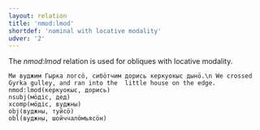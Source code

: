 ```yaml
---
layout: relation
title: 'nmod:lmod'
shortdef: 'nominal with locative modality'
udver: '2'
---
```


The _nmod:lmod_ relation is used for obliques with locative modality.

~~~ sdparse
Ми вуджим Гырка логсӧ, сибӧтчим дорись керкуокыс дынӧ.\n We crossed Gyrka gulley, and ran into the  little house on the edge.
nmod:lmod(керкуокыс, дорись)
nsubj(мӧдіс, дед)
xcomp(мӧдіс, вуджны)
obj(вуджны, туйсӧ)
obl(вуджны, шойччалӧмъясӧн)

~~~

<!-- Interlanguage links updated Pá kvě 14 11:09:11 CEST 2021 -->
